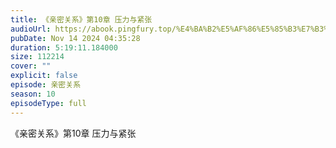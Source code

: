 ```yaml
---
title: 《亲密关系》第10章 压力与紧张
audioUrl: https://abook.pingfury.top/%E4%BA%B2%E5%AF%86%E5%85%B3%E7%B3%BB-72-%E7%AC%AC10%E7%AB%A0-%E5%8E%8B%E5%8A%9B%E4%B8%8E%E7%B4%A7%E5%BC%A0-nu2us4y6.wav
pubDate: Nov 14 2024 04:35:28
duration: 5:19:11.184000
size: 112214
cover: ""
explicit: false
episode: 亲密关系
season: 10
episodeType: full
---
```

《亲密关系》第10章 压力与紧张
